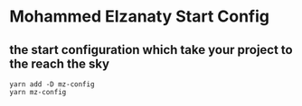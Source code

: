 # Mohammed Elzanaty Start Config

## the start configuration which take your project to the reach the sky

```shell
yarn add -D mz-config
yarn mz-config
```
